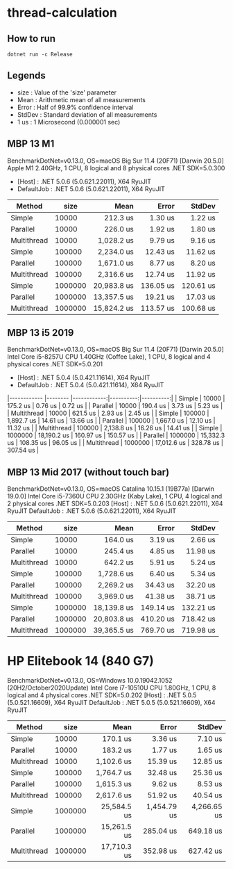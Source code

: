 # thread-calculation

## How to run

`dotnet run -c Release`

## Legends

- size   : Value of the 'size' parameter
- Mean   : Arithmetic mean of all measurements
- Error  : Half of 99.9% confidence interval
- StdDev : Standard deviation of all measurements
- 1 us   : 1 Microsecond (0.000001 sec)

## MBP 13 M1

BenchmarkDotNet=v0.13.0, OS=macOS Big Sur 11.4 (20F71) [Darwin 20.5.0]
Apple M1 2.40GHz, 1 CPU, 8 logical and 8 physical cores
.NET SDK=5.0.300
- [Host]     : .NET 5.0.6 (5.0.621.22011), X64 RyuJIT
- DefaultJob : .NET 5.0.6 (5.0.621.22011), X64 RyuJIT

|      Method |    size |        Mean |     Error |    StdDev |
|------------ |-------- |------------:|----------:|----------:|
|      Simple |   10000 |    212.3 us |   1.30 us |   1.22 us |
|    Parallel |   10000 |    226.0 us |   1.92 us |   1.80 us |
| Multithread |   10000 |  1,028.2 us |   9.79 us |   9.16 us |
|      Simple |  100000 |  2,234.0 us |  12.43 us |  11.62 us |
|    Parallel |  100000 |  1,671.0 us |   8.77 us |   8.20 us |
| Multithread |  100000 |  2,316.6 us |  12.74 us |  11.92 us |
|      Simple | 1000000 | 20,983.8 us | 136.05 us | 120.61 us |
|    Parallel | 1000000 | 13,357.5 us |  19.21 us |  17.03 us |
| Multithread | 1000000 | 15,824.2 us | 113.57 us | 100.68 us |

## MBP 13 i5 2019

BenchmarkDotNet=v0.13.0, OS=macOS Big Sur 11.4 (20F71) [Darwin 20.5.0]
Intel Core i5-8257U CPU 1.40GHz (Coffee Lake), 1 CPU, 8 logical and 4 physical cores
.NET SDK=5.0.201

- [Host]     : .NET 5.0.4 (5.0.421.11614), X64 RyuJIT
- DefaultJob : .NET 5.0.4 (5.0.421.11614), X64 RyuJIT

|------------ |-------- |------------:|----------:|----------:|
|      Simple |   10000 |    175.2 us |   0.76 us |   0.72 us |
|    Parallel |   10000 |    190.4 us |   3.73 us |   5.23 us |
| Multithread |   10000 |    621.5 us |   2.93 us |   2.45 us |
|      Simple |  100000 |  1,892.7 us |  14.61 us |  13.66 us |
|    Parallel |  100000 |  1,667.0 us |  12.10 us |  11.32 us |
| Multithread |  100000 |  2,138.8 us |  16.26 us |  14.41 us |
|      Simple | 1000000 | 18,190.2 us | 160.97 us | 150.57 us |
|    Parallel | 1000000 | 15,332.3 us | 108.35 us |  96.05 us |
| Multithread | 1000000 | 17,012.6 us | 328.78 us | 307.54 us |

## MBP 13 Mid 2017 (without touch bar)

BenchmarkDotNet=v0.13.0, OS=macOS Catalina 10.15.1 (19B77a) [Darwin 19.0.0]
Intel Core i5-7360U CPU 2.30GHz (Kaby Lake), 1 CPU, 4 logical and 2 physical cores
.NET SDK=5.0.203
  [Host]     : .NET 5.0.6 (5.0.621.22011), X64 RyuJIT
  DefaultJob : .NET 5.0.6 (5.0.621.22011), X64 RyuJIT


|      Method |    size |        Mean |     Error |    StdDev |
|------------ |-------- |------------:|----------:|----------:|
|      Simple |   10000 |    164.0 us |   3.19 us |   2.66 us |
|    Parallel |   10000 |    245.4 us |   4.85 us |  11.98 us |
| Multithread |   10000 |    642.2 us |   5.91 us |   5.24 us |
|      Simple |  100000 |  1,728.6 us |   6.40 us |   5.34 us |
|    Parallel |  100000 |  2,269.2 us |  34.43 us |  32.20 us |
| Multithread |  100000 |  3,969.0 us |  41.38 us |  38.71 us |
|      Simple | 1000000 | 18,139.8 us | 149.14 us | 132.21 us |
|    Parallel | 1000000 | 20,803.8 us | 410.20 us | 718.42 us |
| Multithread | 1000000 | 39,365.5 us | 769.70 us | 719.98 us |

# HP Elitebook 14 (840 G7)

BenchmarkDotNet=v0.13.0, OS=Windows 10.0.19042.1052 (20H2/October2020Update)
Intel Core i7-10510U CPU 1.80GHz, 1 CPU, 8 logical and 4 physical cores
.NET SDK=5.0.202
  [Host]     : .NET 5.0.5 (5.0.521.16609), X64 RyuJIT
  DefaultJob : .NET 5.0.5 (5.0.521.16609), X64 RyuJIT


|      Method |    size |        Mean |       Error |      StdDev |
|------------ |-------- |------------:|------------:|------------:|
|      Simple |   10000 |    170.1 us |     3.36 us |     7.10 us |
|    Parallel |   10000 |    183.2 us |     1.77 us |     1.65 us |
| Multithread |   10000 |  1,102.6 us |    15.39 us |    12.85 us |
|      Simple |  100000 |  1,764.7 us |    32.48 us |    25.36 us |
|    Parallel |  100000 |  1,615.3 us |     9.62 us |     8.53 us |
| Multithread |  100000 |  2,617.6 us |    51.92 us |    40.54 us |
|      Simple | 1000000 | 25,584.5 us | 1,454.79 us | 4,266.65 us |
|    Parallel | 1000000 | 15,261.5 us |   285.04 us |   649.18 us |
| Multithread | 1000000 | 17,710.3 us |   352.98 us |   627.42 us |
